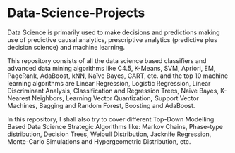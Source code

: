 # Data-Science-Projects
Data Science is primarily used to make decisions and predictions making use of predictive causal analytics, prescriptive analytics (predictive plus decision science) and machine learning.  

This repository consists of all the data science based classifiers and advanced data mining algorithms like C4.5, K-Means, SVM, Apriori, EM, PageRank, AdaBoost, kNN, Naïve Bayes, CART, etc. and the top 10 machine learning algorithms are Linear Regression, Logistic Regression, Linear Discriminant Analysis, Classification and Regression Trees, Naive Bayes, K-Nearest Neighbors, Learning Vector Quantization,  Support Vector Machines, Bagging and Random Forest, Boosting and AdaBoost.

In this repository, I shall also try to cover different Top-Down Modelling Based Data Science Strategic Algorithms like: Markov Chains, Phase-type distribution, Decision Trees, Weibull Distribution, Jacknife Regression, Monte-Carlo Simulations and Hypergeometric Distribution, etc.
